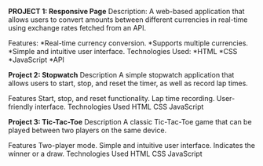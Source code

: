 **PROJECT 1: Responsive Page**
Description:
A web-based application that allows users to convert amounts between different currencies in real-time using exchange rates fetched from an API.

Features:
*Real-time currency conversion.
*Supports multiple currencies.
*Simple and intuitive user interface.
Technologies Used:
*HTML
*CSS
*JavaScript
*API 

**Project 2: Stopwatch**
Description
A simple stopwatch application that allows users to start, stop, and reset the timer, as well as record lap times.

Features
Start, stop, and reset functionality.
Lap time recording.
User-friendly interface.
Technologies Used
HTML
CSS
JavaScript

**Project 3: Tic-Tac-Toe**
Description
A classic Tic-Tac-Toe game that can be played between two players on the same device.

Features
Two-player mode.
Simple and intuitive user interface.
Indicates the winner or a draw.
Technologies Used
HTML
CSS
JavaScript
